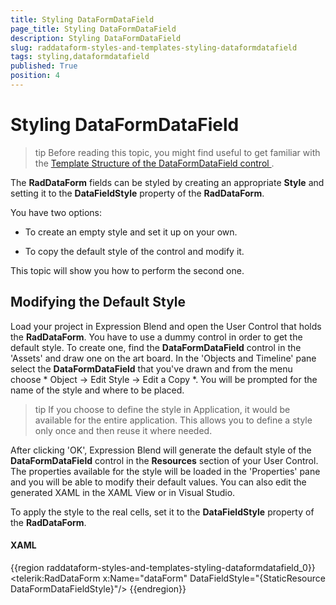 ```yaml
---
title: Styling DataFormDataField
page_title: Styling DataFormDataField
description: Styling DataFormDataField
slug: raddataform-styles-and-templates-styling-dataformdatafield
tags: styling,dataformdatafield
published: True
position: 4
---
```


# Styling DataFormDataField



>tip
          Before reading this topic, you might find useful to get familiar with the
          [
            Template Structure of the DataFormDataField  control
          ](D30D9A7D-C51D-4EF8-B58D-C0DC967FCB41#DataFormDataField).
        

The __RadDataForm__ fields can be styled by creating an appropriate __Style__ and setting it to the __DataFieldStyle__ property of the __RadDataForm__.
        

You have two options:
        

* To create an empty style and set it up on your own.

* To copy the default style of the control and modify it.

This topic will show you how to perform the second one.

## Modifying the Default Style

Load your project in Expression Blend and open the User Control that holds the __RadDataForm__. 
          You have to use a dummy control in order to get the default style. To create one, find the __DataFormDataField__ control in the 'Assets' 
          and draw one on the art board. In the 'Objects and Timeline' pane select the __DataFormDataField__ that you've drawn and from the menu choose 
          *
            Object -> Edit Style -> Edit a Copy
          *. You will be prompted for the name of the style and where to be placed.
        

>tip
          If you choose to define the style in Application, it would be available for the entire application. This allows you to define a style only once and then reuse it where needed.
        

After clicking 'OK', Expression Blend will generate the default style of the __DataFormDataField__ control in the __Resources__ section of your User Control. The properties available for the style will be loaded in the 'Properties' pane and you will be able to modify their default values. You can also edit the generated XAML in the XAML View or in Visual Studio.

To apply the style to the real cells, set it to the __DataFieldStyle__ property of the __RadDataForm__.



#### __XAML__

{{region raddataform-styles-and-templates-styling-dataformdatafield_0}}
	<telerik:RadDataForm x:Name="dataForm" DataFieldStyle="{StaticResource DataFormDataFieldStyle}"/>
	{{endregion}}


